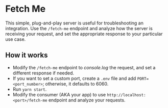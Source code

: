 # Fetch Me

This simple, plug-and-play server is useful for troubleshooting an integration. Use the `/fetch-me` endpoint and analyze how the server is receiving your request, and set the appropriate response to your particular use case.

## How it works

- Modify the `/fetch-me` endpoint to _console.log_ the request, and set a different response if needed.
- If you want to set a custom port, create a `.env` file and add `PORT=<port_number>`; otherwise, it defaults to 6060.
- Run `yarn start`.
- Modify the consumer (AKA your app) to use `http://localhost:<port>/fetch-me` endpoint and analyze your requests.
